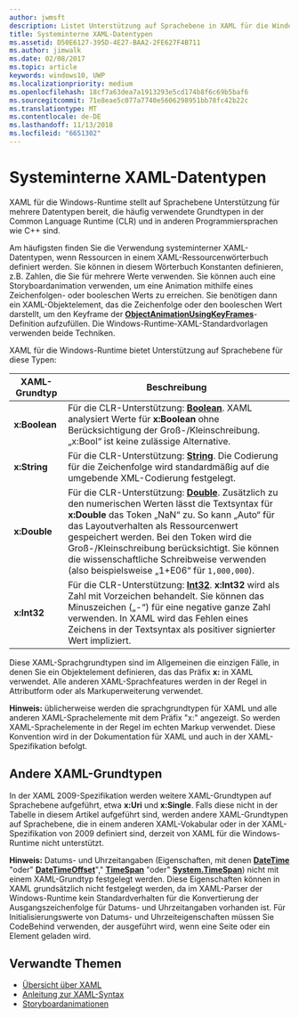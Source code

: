 ```yaml
---
author: jwmsft
description: Listet Unterstützung auf Sprachebene in XAML für die Windows-Runtime für bestimmte Datentypen in der Common Language Runtime (CLR) und in anderen Programmiersprachen wie C++ auf.
title: Systeminterne XAML-Datentypen
ms.assetid: D50E6127-395D-4E27-BAA2-2FE627F4B711
ms.author: jimwalk
ms.date: 02/08/2017
ms.topic: article
keywords: windows10, UWP
ms.localizationpriority: medium
ms.openlocfilehash: 18cf7a63dea7a1913293e5cd174b8f6c69b5baf6
ms.sourcegitcommit: 71e8eae5c077a7740e5606298951bb78fc42b22c
ms.translationtype: MT
ms.contentlocale: de-DE
ms.lasthandoff: 11/13/2018
ms.locfileid: "6651302"
---
```

# <a name="xaml-intrinsic-data-types"></a>Systeminterne XAML-Datentypen


XAML für die Windows-Runtime stellt auf Sprachebene Unterstützung für mehrere Datentypen bereit, die häufig verwendete Grundtypen in der Common Language Runtime (CLR) und in anderen Programmiersprachen wie C++ sind.

Am häufigsten finden Sie die Verwendung systeminterner XAML-Datentypen, wenn Ressourcen in einem XAML-Ressourcenwörterbuch definiert werden. Sie können in diesem Wörterbuch Konstanten definieren, z.B. Zahlen, die Sie für mehrere Werte verwenden. Sie können auch eine Storyboardanimation verwenden, um eine Animation mithilfe eines Zeichenfolgen- oder booleschen Werts zu erreichen. Sie benötigen dann ein XAML-Objektelement, das die Zeichenfolge oder den booleschen Wert darstellt, um den Keyframe der [**ObjectAnimationUsingKeyFrames**](https://msdn.microsoft.com/library/windows/apps/br210320)-Definition aufzufüllen. Die Windows-Runtime-XAML-Standardvorlagen verwenden beide Techniken.

XAML für die Windows-Runtime bietet Unterstützung auf Sprachebene für diese Typen:

| XAML-Grundtyp | Beschreibung |
|-------|-------------|
| **x:Boolean**  | Für die CLR-Unterstützung: [**Boolean**](https://msdn.microsoft.com/library/windows/apps/xaml/system.boolean.aspx). XAML analysiert Werte für **x:Boolean** ohne Berücksichtigung der Groß-/Kleinschreibung. „x:Bool“ ist keine zulässige Alternative. |
| **x:String**   | Für die CLR-Unterstützung: [**String**](https://msdn.microsoft.com/library/windows/apps/xaml/system.string.aspx). Die Codierung für die Zeichenfolge wird standardmäßig auf die umgebende XML-Codierung festgelegt. |
| **x:Double**   | Für die CLR-Unterstützung: [**Double**](https://msdn.microsoft.com/library/windows/apps/xaml/system.double.aspx). Zusätzlich zu den numerischen Werten lässt die Textsyntax für **x:Double** das Token „NaN“ zu. So kann „Auto“ für das Layoutverhalten als Ressourcenwert gespeichert werden. Bei den Token wird die Groß-/Kleinschreibung berücksichtigt. Sie können die wissenschaftliche Schreibweise verwenden (also beispielsweise „1+E06“ für `1,000,000`). |
| **x:Int32**    | Für die CLR-Unterstützung: [**Int32**](https://msdn.microsoft.com/library/windows/apps/xaml/system.int32.aspx). **x:Int32** wird als Zahl mit Vorzeichen behandelt. Sie können das Minuszeichen („-“) für eine negative ganze Zahl verwenden. In XAML wird das Fehlen eines Zeichens in der Textsyntax als positiver signierter Wert impliziert. |

Diese XAML-Sprachgrundtypen sind im Allgemeinen die einzigen Fälle, in denen Sie ein Objektelement definieren, das das Präfix **x:** in XAML verwendet. Alle anderen XAML-Sprachfeatures werden in der Regel in Attributform oder als Markuperweiterung verwendet.

**Hinweis:** üblicherweise werden die sprachgrundtypen für XAML und alle anderen XAML-Sprachelemente mit dem Präfix "x:" angezeigt. So werden XAML-Sprachelemente in der Regel im echten Markup verwendet. Diese Konvention wird in der Dokumentation für XAML und auch in der XAML-Spezifikation befolgt.

## <a name="other-xaml-primitives"></a>Andere XAML-Grundtypen

In der XAML 2009-Spezifikation werden weitere XAML-Grundtypen auf Sprachebene aufgeführt, etwa **x:Uri** und **x:Single**. Falls diese nicht in der Tabelle in diesem Artikel aufgeführt sind, werden andere XAML-Grundtypen auf Sprachebene, die in einem anderen XAML-Vokabular oder in der XAML-Spezifikation von 2009 definiert sind, derzeit von XAML für die Windows-Runtime nicht unterstützt.

**Hinweis:** Datums- und Uhrzeitangaben (Eigenschaften, mit denen [**DateTime**](https://msdn.microsoft.com/library/windows/apps/br206576) "oder" [**DateTimeOffset**](https://msdn.microsoft.com/library/windows/apps/xaml/system.datetimeoffset.aspx)"," [**TimeSpan**](https://msdn.microsoft.com/library/windows/apps/br225996) "oder" [**System.TimeSpan**](https://msdn.microsoft.com/library/windows/apps/xaml/system.timespan.aspx)) nicht mit einem XAML-Grundtyp festgelegt werden. Diese Eigenschaften können in XAML grundsätzlich nicht festgelegt werden, da im XAML-Parser der Windows-Runtime kein Standardverhalten für die Konvertierung der Ausgangszeichenfolge für Datums- und Uhrzeitangaben vorhanden ist. Für Initialisierungswerte von Datums- und Uhrzeiteigenschaften müssen Sie CodeBehind verwenden, der ausgeführt wird, wenn eine Seite oder ein Element geladen wird.

## <a name="related-topics"></a>Verwandte Themen

* [Übersicht über XAML](xaml-overview.md)
* [Anleitung zur XAML-Syntax](xaml-syntax-guide.md)
* [Storyboardanimationen](https://msdn.microsoft.com/library/windows/apps/mt187354)
 

